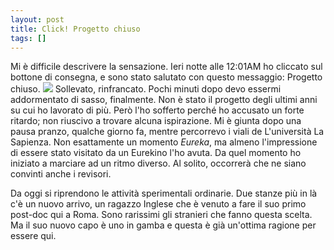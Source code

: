```yaml
---
layout: post
title: Click! Progetto chiuso
tags: []
---
```


Mi è difficile descrivere la sensazione. Ieri notte alle 12:01AM ho cliccato sul bottone di consegna, e sono stato salutato con questo messaggio: Progetto chiuso.
![](http://www.galileonet.it/postdoc/images/27t.jpg)
Sollevato, rinfrancato. Pochi minuti dopo devo essermi addormentato di sasso, finalmente. Non è stato il progetto degli ultimi anni su cui ho lavorato di più. Però l'ho sofferto perché ho accusato un forte ritardo; non riuscivo a trovare alcuna ispirazione. Mi è giunta dopo una pausa pranzo, qualche giorno fa, mentre percorrevo i viali de L'università La Sapienza. Non esattamente un momento *Eureka*, ma almeno l'impressione di essere stato visitato da un Eurekino l'ho avuta. Da quel momento ho iniziato a marciare ad un ritmo diverso. Al solito, occorrerà che ne siano convinti anche i revisori.

Da oggi si riprendono le attività sperimentali ordinarie. Due stanze più in là c'è un nuovo arrivo, un ragazzo Inglese che è venuto a fare il suo primo post-doc qui a Roma. Sono rarissimi gli stranieri che fanno questa scelta. Ma il suo nuovo capo è uno in gamba e questa è già un'ottima ragione per essere qui.

